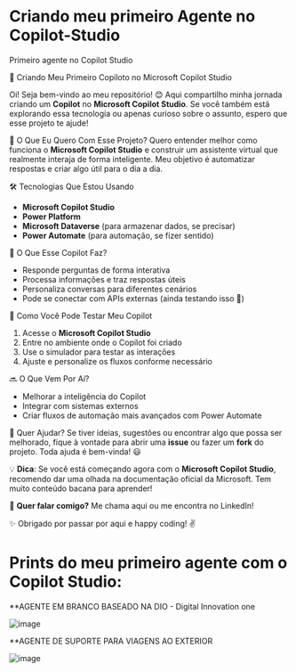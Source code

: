 # Criando meu primeiro Agente no Copilot-Studio
Primeiro agente no Copilot Studio

🚀 Criando Meu Primeiro Copiloto no Microsoft Copilot Studio

Oi! Seja bem-vindo ao meu repositório! 😊 Aqui compartilho minha jornada criando um **Copilot** no **Microsoft Copilot Studio**. Se você também está explorando essa tecnologia ou apenas curioso sobre o assunto, espero que esse projeto te ajude!

🎯 O Que Eu Quero Com Esse Projeto?
Quero entender melhor como funciona o **Microsoft Copilot Studio** e construir um assistente virtual que realmente interaja de forma inteligente. Meu objetivo é automatizar respostas e criar algo útil para o dia a dia.

🛠️ Tecnologias Que Estou Usando
- **Microsoft Copilot Studio**
- **Power Platform**
- **Microsoft Dataverse** (para armazenar dados, se precisar)
- **Power Automate** (para automação, se fizer sentido)

📌 O Que Esse Copilot Faz?
- Responde perguntas de forma interativa
- Processa informações e traz respostas úteis
- Personaliza conversas para diferentes cenários
- Pode se conectar com APIs externas (ainda testando isso 👀)

🚀 Como Você Pode Testar Meu Copilot
1. Acesse o **Microsoft Copilot Studio**
2. Entre no ambiente onde o Copilot foi criado
3. Use o simulador para testar as interações
4. Ajuste e personalize os fluxos conforme necessário


🔜 O Que Vem Por Aí?
- Melhorar a inteligência do Copilot
- Integrar com sistemas externos
- Criar fluxos de automação mais avançados com Power Automate

🤝 Quer Ajudar?
Se tiver ideias, sugestões ou encontrar algo que possa ser melhorado, fique à vontade para abrir uma **issue** ou fazer um **fork** do projeto. Toda ajuda é bem-vinda! 😃

💡 **Dica**: Se você está começando agora com o **Microsoft Copilot Studio**, recomendo dar uma olhada na documentação oficial da Microsoft. Tem muito conteúdo bacana para aprender!

📌 **Quer falar comigo?** Me chama aqui ou me encontra no LinkedIn! 

✨ Obrigado por passar por aqui e happy coding! ✌️

# Prints do meu primeiro agente com o Copilot Studio: 

**AGENTE EM BRANCO BASEADO NA DIO - Digital Innovation one

![image](https://github.com/user-attachments/assets/7f0d922d-4342-41b7-ad72-df87be5747ed)

**AGENTE DE SUPORTE PARA VIAGENS AO EXTERIOR

![image](https://github.com/user-attachments/assets/c5437367-5b5a-4338-9b00-c284df545d83)


